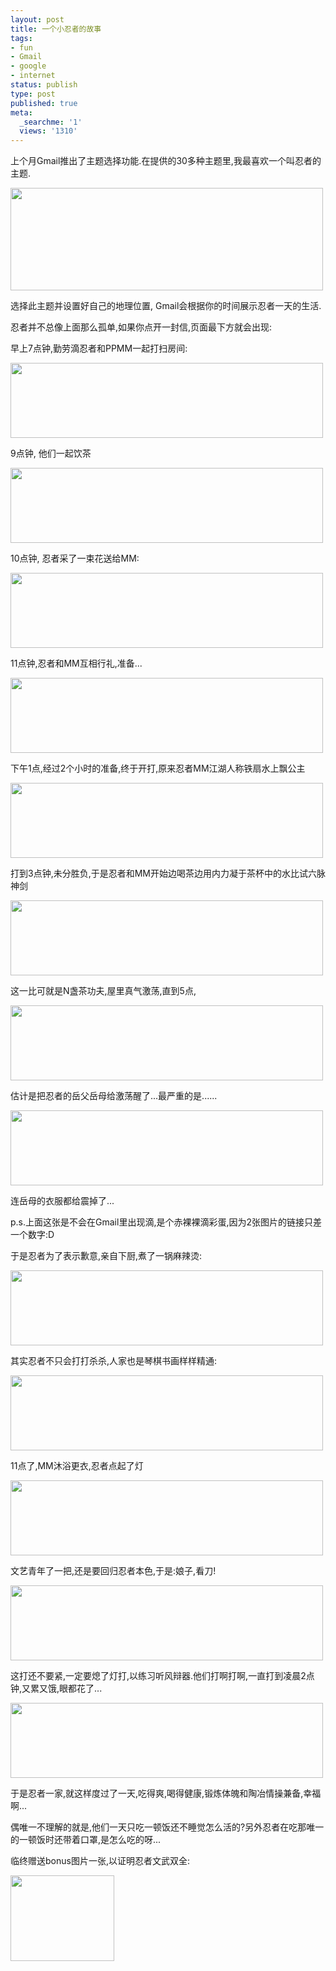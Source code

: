 ```yaml
---
layout: post
title: 一个小忍者的故事
tags:
- fun
- Gmail
- google
- internet
status: publish
type: post
published: true
meta:
  _searchme: '1'
  views: '1310'
---
```

上个月Gmail推出了主题选择功能.在提供的30多种主题里,我最喜欢一个叫忍者的主题.

<a href="http://azaleasays.files.wordpress.com/2008/12/ninja.png"><img class="aligncenter size-medium wp-image-687" title="ninja" src="http://azaleasays.files.wordpress.com/2008/12/ninja.png?w=500" alt="" width="500" height="164" /></a>

选择此主题并设置好自己的地理位置, Gmail会根据你的时间展示忍者一天的生活.

忍者并不总像上面那么孤单,如果你点开一封信,页面最下方就会出现:

早上7点钟,勤劳滴忍者和PPMM一起打扫房间:

<a href="http://azaleasays.com/wp-content/uploads/2010/07/cv_scene_cleaning.png"><img class="aligncenter size-medium wp-image-675" title="cv_scene_cleaning" src="http://azaleasays.com/wp-content/uploads/2010/07/cv_scene_cleaning.png?w=500" alt="" width="500" height="120" /></a>

9点钟, 他们一起饮茶

<a href="http://azaleasays.com/wp-content/uploads/2010/07/cv_scene_tea.png"><img class="aligncenter size-medium wp-image-676" title="cv_scene_tea" src="http://azaleasays.com/wp-content/uploads/2010/07/cv_scene_tea.png?w=500" alt="" width="500" height="120" /></a>

10点钟, 忍者采了一束花送给MM:

<a href="http://azaleasays.files.wordpress.com/2008/12/cv_scene_flowers.png"><img class="aligncenter size-medium wp-image-677" title="cv_scene_flowers" src="http://azaleasays.files.wordpress.com/2008/12/cv_scene_flowers.png?w=500" alt="" width="500" height="120" /></a>

11点钟,忍者和MM互相行礼,准备...

<a href="http://azaleasays.com/wp-content/uploads/2010/07/cv_scene_bow.png"><img class="aligncenter size-medium wp-image-678" title="cv_scene_bow" src="http://azaleasays.com/wp-content/uploads/2010/07/cv_scene_bow.png?w=500" alt="" width="500" height="120" /></a>

下午1点,经过2个小时的准备,终于开打,原来忍者MM江湖人称铁扇水上飘公主

<a href="http://azaleasays.files.wordpress.com/2008/12/cv_scene_fight.png"><img class="aligncenter size-medium wp-image-679" title="cv_scene_fight" src="http://azaleasays.files.wordpress.com/2008/12/cv_scene_fight.png?w=500" alt="" width="500" height="120" /></a>

打到3点钟,未分胜负,于是忍者和MM开始边喝茶边用内力凝于茶杯中的水比试六脉神剑

<a href="http://azaleasays.com/wp-content/uploads/2010/07/cv_scene_tea.png"><img class="aligncenter size-medium wp-image-676" title="cv_scene_tea" src="http://azaleasays.com/wp-content/uploads/2010/07/cv_scene_tea.png?w=500" alt="" width="500" height="120" /></a>

这一比可就是N盏茶功夫,屋里真气激荡,直到5点,

<a href="http://azaleasays.com/wp-content/uploads/2010/07/cv_scene_sumo1.png"><img class="aligncenter size-medium wp-image-681" title="cv_scene_sumo1" src="http://azaleasays.com/wp-content/uploads/2010/07/cv_scene_sumo1.png?w=500" alt="" width="500" height="120" /></a>

估计是把忍者的岳父岳母给激荡醒了...最严重的是......

<!--more-->

<a href="http://azaleasays.com/wp-content/uploads/2010/07/cv_scene_sumo.png"><img class="aligncenter size-medium wp-image-683" title="cv_scene_sumo" src="http://azaleasays.com/wp-content/uploads/2010/07/cv_scene_sumo.png?w=500" alt="" width="500" height="120" /></a>

连岳母的衣服都给震掉了...

p.s.上面这张是不会在Gmail里出现滴,是个赤裸裸滴彩蛋,因为2张图片的链接只差一个数字:D

于是忍者为了表示歉意,亲自下厨,煮了一锅麻辣烫:

<a href="http://azaleasays.files.wordpress.com/2008/12/cv_scene_shabu_shabu.png"><img class="aligncenter size-medium wp-image-680" title="cv_scene_shabu_shabu" src="http://azaleasays.files.wordpress.com/2008/12/cv_scene_shabu_shabu.png?w=500" alt="" width="500" height="120" /></a>

其实忍者不只会打打杀杀,人家也是琴棋书画样样精通:

<a href="http://azaleasays.files.wordpress.com/2008/12/cv_scene_music.png"><img class="aligncenter size-medium wp-image-682" title="cv_scene_music" src="http://azaleasays.files.wordpress.com/2008/12/cv_scene_music.png?w=500" alt="" width="500" height="120" /></a>

11点了,MM沐浴更衣,忍者点起了灯

<a href="http://azaleasays.files.wordpress.com/2008/12/cv_scene_bathing.png"><img class="aligncenter size-medium wp-image-685" title="cv_scene_bathing" src="http://azaleasays.files.wordpress.com/2008/12/cv_scene_bathing.png?w=500" alt="" width="500" height="120" /></a>

文艺青年了一把,还是要回归忍者本色,于是:娘子,看刀!

<a href="http://azaleasays.files.wordpress.com/2008/12/cv_scene_fight.png"><img class="aligncenter size-medium wp-image-679" title="cv_scene_fight" src="http://azaleasays.files.wordpress.com/2008/12/cv_scene_fight.png?w=500" alt="" width="500" height="120" /></a>

这打还不要紧,一定要熄了灯打,以练习听风辩器.他们打啊打啊,一直打到凌晨2点钟,又累又饿,眼都花了...

<a href="http://azaleasays.com/wp-content/uploads/2010/07/cv_scene_monster.png"><img class="aligncenter size-medium wp-image-684" title="cv_scene_monster" src="http://azaleasays.com/wp-content/uploads/2010/07/cv_scene_monster.png?w=500" alt="" width="500" height="120" /></a>

于是忍者一家,就这样度过了一天,吃得爽,喝得健康,锻炼体魄和陶冶情操兼备,幸福啊...

偶唯一不理解的就是,他们一天只吃一顿饭还不睡觉怎么活的?另外忍者在吃那唯一的一顿饭时还带着口罩,是怎么吃的呀...

临终赠送bonus图片一张,以证明忍者文武双全:

<a href="http://azaleasays.com/wp-content/uploads/2010/07/composewin_bg.png"><img class="aligncenter size-medium wp-image-686" title="composewin_bg" src="http://azaleasays.com/wp-content/uploads/2010/07/composewin_bg.png" alt="" width="166" height="137" /></a>
